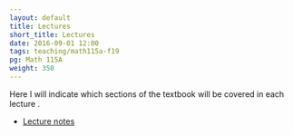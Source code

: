 ```yaml
---
layout: default
title: Lectures
short_title: Lectures
date: 2016-09-01 12:00
tags: teaching/math115a-f19
pg: Math 115A
weight: 350
---
```


Here I will indicate which sections of the textbook will be covered in each lecture .

- [Lecture notes](lecture-notes.pdf)

<!-- - Lecture 1: Vector spaces, 1.2.1, 1.2.11. -->
<!-- - Lecture 2: Subspaces, 1.3.1, 1.3.11, -->
<!-- - Lecture 3: More subspaces, 1.3.12 -->
<!-- - Lecture 4: Linear (in)dependance, 1.4.1, 1.5.1, 1.5.2a -->
<!-- - Lecture 5: Bases and dimension, 1.6.1, 1.6.2a -->
<!-- - Lecture 6: Bases and dimension, 1.6.3a, 1.6.6 -->
<!-- - Lecture 7: Linear transformations -->
<!-- - Lecture 8: Review -->
<!-- - Lecture 9: Kernels and images -->
<!-- - Lecture 10: Matrix representations -->
<!-- - Lecture 11: Matrix representations -->
<!-- - Lecture 12: Composition of transformations -->
<!-- - Lecture 13: Isomorphisms -->
<!-- - Lecture 14: Change of coordinates  -->
<!-- - Lecture 15: Determinants -->
<!-- - Lecture 16: Eigenvectors and eigenvalues -->
<!-- - Lecture 17: Eigenvectors and eigenvalues -->
<!-- - Lecture 18: Review -->
<!-- - Lecture 19: Diagonalizability -->
<!-- - Lecture 20: Diagonalizability -->
<!-- - Lecture 21: Inner products -->
<!-- - Lecture 22: Gram-Schmidt orthogonalization -->
<!-- - Lecture 23: Adjoints -->
<!-- - Lecture 24: Normal and self adjoint operators -->
<!-- - Lecture 25: Normal and self adjoint operators -->
<!-- - Lecture 26: Review. -->
